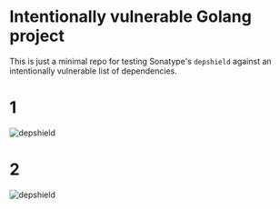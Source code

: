 # Intentionally vulnerable Golang project

This is just a minimal repo for testing Sonatype's `depshield` against an intentionally vulnerable list of 
dependencies.

# 1
![depshield](https://cpeters1.dev.depshield.sonatype.org/badges/collinpeters/intentionally-vulnerable-golang-project/depshield.svg)

# 2
![depshield](https://cpeters2.dev.depshield.sonatype.org/badges/collinpeters/intentionally-vulnerable-golang-project/depshield.svg)

